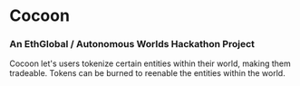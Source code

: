 # Cocoon
### An EthGlobal / Autonomous Worlds Hackathon Project

Cocoon let's users tokenize certain entities within their world, making them tradeable. Tokens can be burned to reenable the entities within the world.
